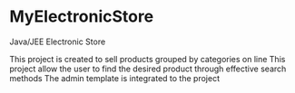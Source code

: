 # MyElectronicStore
Java/JEE Electronic  Store



This project is created to sell products grouped by categories on line 
This project allow the user to find the desired product through effective search methods
The admin template is integrated to the project
